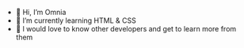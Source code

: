 - 👋 Hi, I’m Omnia
- 🌱 I’m currently learning HTML & CSS 
- 💞️ l would love to know other developers and get to learn more from them
